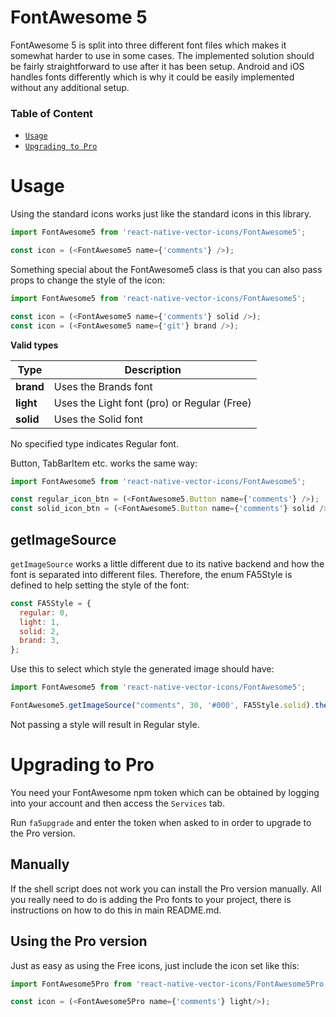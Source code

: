 # FontAwesome 5

FontAwesome 5 is split into three different font files which makes it somewhat
harder to use in some cases. The implemented solution should be fairly
straightforward to use after it has been setup. 
Android and iOS handles fonts differently which is why it could be
easily implemented without any additional setup.

### Table of Content

* [`Usage`](#usage)
* [`Upgrading to Pro`](#upgrading-to-pro)

# Usage

Using the standard icons works just like the standard icons in this library.

```javascript
import FontAwesome5 from 'react-native-vector-icons/FontAwesome5';

const icon = (<FontAwesome5 name={'comments'} />);
```

Something special about the FontAwesome5 class is that you can also pass props
to change the style of the icon:

```javascript
import FontAwesome5 from 'react-native-vector-icons/FontAwesome5';

const icon = (<FontAwesome5 name={'comments'} solid />);
const icon = (<FontAwesome5 name={'git'} brand />);
```

**Valid types**

| Type        | Description |
| --- | --- |
| **brand**   | Uses the Brands font |
| **light**   | Uses the Light font (pro) or Regular (Free) |
| **solid**   | Uses the Solid font |

No specified type indicates Regular font.

Button, TabBarItem etc. works the same way:

```javascript
import FontAwesome5 from 'react-native-vector-icons/FontAwesome5';

const regular_icon_btn = (<FontAwesome5.Button name={'comments'} />);
const solid_icon_btn = (<FontAwesome5.Button name={'comments'} solid />);
```

## getImageSource

```getImageSource``` works a little different due to its native backend and how
the font is separated into different files. Therefore, the enum FA5Style is
defined to help setting the style of the font:

```javascript
const FA5Style = {
  regular: 0,
  light: 1,
  solid: 2,
  brand: 3,
};
```

Use this to select which style the generated image should have:

```javascript
import FontAwesome5 from 'react-native-vector-icons/FontAwesome5';

FontAwesome5.getImageSource("comments", 30, '#000', FA5Style.solid).then(source => this.setState({ image: source }));
```

Not passing a style will result in Regular style.

# Upgrading to Pro

You need your FontAwesome npm token which can be obtained by logging into your
account and then access the ```Services``` tab.

Run ```fa5upgrade``` and enter the token when asked to in order to
upgrade to the Pro version.

## Manually

If the shell script does not work you can install the Pro version manually. 
All you really need to do is adding the Pro fonts to your project, there is
instructions on how to do this in main README.md.

## Using the Pro version

Just as easy as using the Free icons, just include the icon set like this:
```javascript
import FontAwesome5Pro from 'react-native-vector-icons/FontAwesome5Pro';

const icon = (<FontAwesome5Pro name={'comments'} light/>);
```
